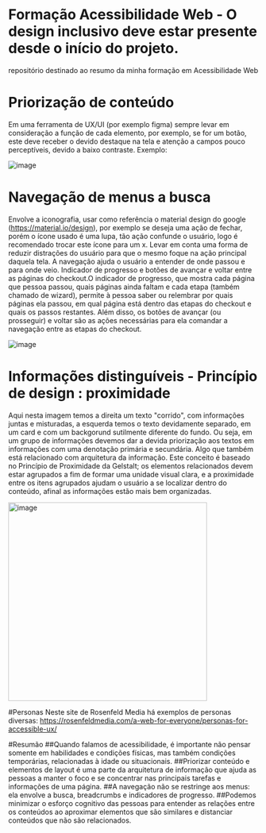 # Formação Acessibilidade Web - O design inclusivo deve estar presente desde o início do projeto. 
repositório destinado ao resumo da minha formação em Acessibilidade Web

# Priorização de conteúdo
Em uma ferramenta de UX/UI (por exemplo figma) sempre levar em consideração a função de cada elemento, por exemplo, se for um botão, este deve receber o devido destaque na tela e atenção a campos pouco perceptíveis, devido a baixo contraste. Exemplo:

![image](https://user-images.githubusercontent.com/41839566/151076198-c2c99aea-3341-4bb6-9fe1-3a273ea87883.png)


# Navegação de menus a busca 
Envolve a iconografia, usar como referência o material design do google (https://material.io/design), por exemplo se deseja uma ação de fechar, porém o ícone usado é uma lupa, tão ação confunde o usuário, logo é recomendado trocar este ícone para um x. Levar em conta uma forma de reduzir distrações do usuário para que o mesmo foque na ação principal daquela tela. A navegação ajuda o usuário a entender de onde passou e para onde veio. Indicador de progresso e botões de avançar e voltar entre as páginas do checkout.O indicador de progresso, que mostra cada página que pessoa passou, quais páginas ainda faltam e cada etapa (também chamado de wizard), permite à pessoa saber ou relembrar por quais páginas ela passou, em qual página está dentro das etapas do checkout e quais os passos restantes. Além disso, os botões de avançar (ou prosseguir) e voltar são as ações necessárias para ela comandar a navegação entre as etapas do checkout.

![image](https://user-images.githubusercontent.com/41839566/151076972-28c8e17d-396e-41eb-a8a5-93ba17eb48aa.png)


# Informações distinguíveis - Princípio de design : proximidade
Aqui nesta imagem temos a direita um texto "corrido", com informações juntas e misturadas, a esquerda temos o texto devidamente separado, em um card e com um backgorund sutilmente diferente do fundo. Ou seja, em um grupo de informações devemos dar a devida priorização aos textos em informações com uma denotação primária e secundária. Algo que também está relacionado com arquitetura da informação. Este conceito é baseado no Princípio de Proximidade da Gelstalt; os elementos relacionados devem estar agrupados a fim de formar uma unidade visual clara, e a proximidade entre os itens agrupados ajudam o usuário a se localizar dentro do conteúdo, afinal as informações estão mais bem organizadas.

<img width="400" alt="image" src="https://user-images.githubusercontent.com/41839566/151077272-aa43be01-9ba3-4ae4-a88d-9d9ef7cb98ea.png">


#Personas
Neste site de Rosenfeld Media há exemplos de personas diversas:
https://rosenfeldmedia.com/a-web-for-everyone/personas-for-accessible-ux/

#Resumão
##Quando falamos de acessibilidade, é importante não pensar somente em habilidades e condições físicas, mas também condições temporárias, relacionadas à idade ou situacionais.
##Priorizar conteúdo e elementos de layout é uma parte da arquitetura de informação que ajuda as pessoas a manter o foco e se concentrar nas principais tarefas e informações de uma página.
##A navegação não se restringe aos menus: ela envolve a busca, breadcrumbs e indicadores de progresso.
##Podemos minimizar o esforço cognitivo das pessoas para entender as relações entre os conteúdos ao aproximar elementos que são similares e distanciar conteúdos que não são relacionados.

